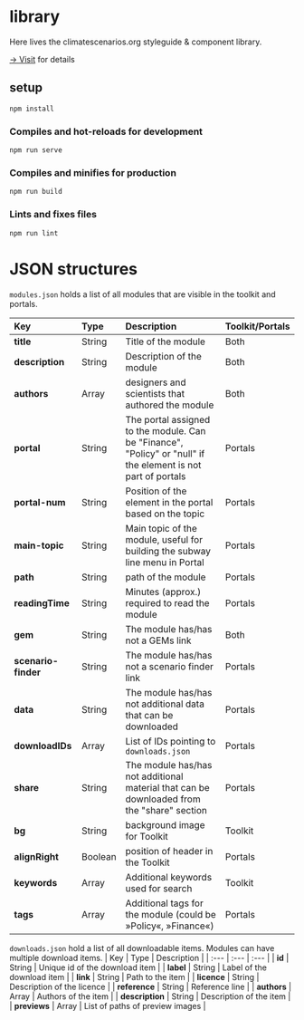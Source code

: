 # library

Here lives the climatescenarios.org styleguide & component library.

[→ Visit](https://dev.climatescenarios.org/library) for details

## setup
```
npm install
```

### Compiles and hot-reloads for development
```
npm run serve
```

### Compiles and minifies for production
```
npm run build
```

### Lints and fixes files
```
npm run lint
```

# JSON structures
`modules.json` holds a list of all modules that are visible in the toolkit and portals.

| Key | Type | Description | Toolkit/Portals |
| :--- | :--- | :--- | :--- |
| **title** | String | Title of the module | Both |
| **description** | String | Description of the module | Both |
| **authors** | Array | designers and scientists that authored the module | Both |
| **portal** | String | The portal assigned to the module. Can be "Finance", "Policy" or "null" if the element is not part of portals | Portals |
| **portal-num** | String | Position of the element in the portal based on the topic | Portals |
| **main-topic** | String | Main topic of the module, useful for building the subway line menu in Portal | Portals |
| **path** | String | path of the module | Portals |
| **readingTime** | String | Minutes (approx.) required to read the module | Portals |
| **gem** | String | The module has/has not a GEMs link | Both |
| **scenario-finder** | String | The module has/has not a scenario finder link | Portals |
| **data** | String | The module has/has not additional data that can be downloaded | Portals |
| **downloadIDs** | Array | List of IDs pointing to `downloads.json` | Portals |
| **share** | String | The module has/has not additional material that can be downloaded from the "share" section | Portals |
| **bg** | String | background image for Toolkit | Toolkit |
| **alignRight** | Boolean | position of header in the Toolkit | Portals |
| **keywords** | Array | Additional keywords used for search | Toolkit |
| **tags** | Array | Additional tags for the module (could be »Policy«, »Finance«) | Portals |

`downloads.json` hold a list of all downloadable items. Modules can have multiple download items.
| Key | Type | Description |
| :--- | :--- | :--- |
| **id** | String | Unique id of the download item |
| **label** | String | Label of the download item |
| **link** | String | Path to the item |
| **licence** | String | Description of the licence |
| **reference** | String | Reference line |
| **authors** | Array | Authors of the item |
| **description** | String | Description of the item |
| **previews** | Array | List of paths of preview images |

